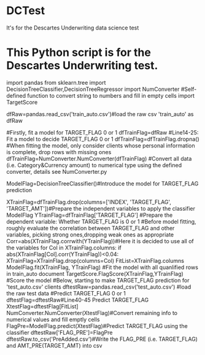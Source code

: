 # DCTest
It's for the Descartes Underwriting data science test
# This Python script is for the Descartes Underwriting test.
import pandas
from sklearn.tree import DecisionTreeClassifier,DecisionTreeRegressor
import NumConverter #Self-defined function to convert string to numbers and fill in empty cells
import TargetScore

dfRaw=pandas.read_csv('train_auto.csv')#load the raw csv 'train_auto' as dfRaw

#Firstly, fit a model for TARGET_FLAG 0 or 1
dfTrainFlag=dfRaw #Line14-25: Fit a model to decide TARGET_FLAG 0 or 1
dfTrainFlag=dfTrainFlag.dropna() #When fitting the model, only consider clients whose personal information is complete, drop rows with missing ones
dfTrainFlag=NumConverter.NumConverter(dfTrainFlag) #Convert all data (i.e. Category&Currency amount) to numerical type using the defined converter, details see NumConverter.py

ModelFlag=DecisionTreeClassifier()#Introduce the model for TARGET_FLAG prediction

XTrainFlag=dfTrainFlag.drop(columns=['INDEX', 'TARGET_FLAG', 'TARGET_AMT'])#Prepare the independent variables to apply the classifier ModelFlag
YTrainFlag=dfTrainFlag['TARGET_FLAG'] #Prepare the dependent variable: Whether TARGET_FLAG is 0 or 1
#Before model fitting, roughly evaluate the correlation between TARGET_FLAG and other variables, picking strong ones,dropping weak ones as appropriate
Corr=abs(XTrainFlag.corrwith(YTrainFlag))#Here it is decided to use all of the variables
for Col in XTrainFlag.columns:
   if abs(XTrainFlag[Col].corr(YTrainFlag))<0.04:
       XTrainFlag=XTrainFlag.drop(columns=Col)
FitList=XTrainFlag.columns
ModelFlag.fit(XTrainFlag, YTrainFlag) #Fit the model with all quanlified rows in train_auto document
TargetScore.FlagScore(XTrainFlag,YTrainFlag) #Score the model
#Below, starting to make TARGET_FLAG prediction for 'test_auto.csv' clients
dftestRaw=pandas.read_csv('test_auto.csv') #load the raw test data
#Predict TARGET_FLAG 0 or 1
dftestFlag=dftestRaw#Line40-45 Predict TARGET_FLAG
XtestFlag=dftestFlag[FitList]
NumConverter.NumConverter(XtestFlag)#Convert remaining info to numerical values and fill emptly cells
FlagPre=ModelFlag.predict(XtestFlag)#Predict TARGET_FLAG using the classifier
dftestRaw['FLAG_PRE']=FlagPre
dftestRaw.to_csv('PreAdded.csv')#Write the FLAG_PRE (i.e. TARGET_FLAG) and AMT_PRE(TARGET_AMT) into csv
